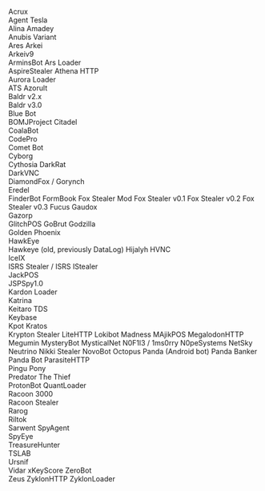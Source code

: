 Acrux  
Agent Tesla  
Alina 
Amadey  
Anubis Variant  
Ares
Arkei  
Arkeiv9  
ArminsBot
Ars Loader  
AspireStealer
Athena HTTP  
Aurora Loader  
ATS
Azorult  
Baldr v2.x  
Baldr v3.0  
Blue Bot  
BOMJProject
Citadel  
CoalaBot  
CodePro  
Comet Bot  
Cyborg  
Cythosia
DarkRat  
DarkVNC  
DiamondFox / Gorynch  
Eredel  
FinderBot
FormBook
Fox Stealer Mod
Fox Stealer v0.1
Fox Stealer v0.2
Fox Stealer v0.3
Fucus
Gaudox  
Gazorp  
GlitchPOS
GoBrut
Godzilla  
Golden Phoenix  
HawkEye  
Hawkeye (old, previously DataLog)
Hijalyh
HVNC  
IceIX  
ISRS Stealer / ISRS
IStealer  
JackPOS  
JSPSpy1.0  
Kardon Loader  
Katrina  
Keitaro TDS  
Keybase  
Kpot 
Kratos  
Krypton Stealer 
LiteHTTP 
Lokibot 
Madness
MAjikPOS 
MegalodonHTTP 
Megumin 
MysteryBot 
MysticalNet 
N0F1l3 / 1ms0rry 
N0peSystems 
NetSky 
Neutrino 
Nikki Stealer 
NovoBot 
Octopus 
Panda (Android bot)
Panda Banker  
Panda Bot
ParasiteHTTP  
Pingu
Pony  
Predator The Thief  
ProtonBot
QuantLoader  
Racoon 3000  
Racoon Stealer  
Rarog  
Riltok  
Sarwent
SpyAgent  
SpyEye  
TreasureHunter  
TSLAB  
Ursnif  
Vidar
xKeyScore
ZeroBot  
Zeus
ZyklonHTTP
ZyklonLoader

